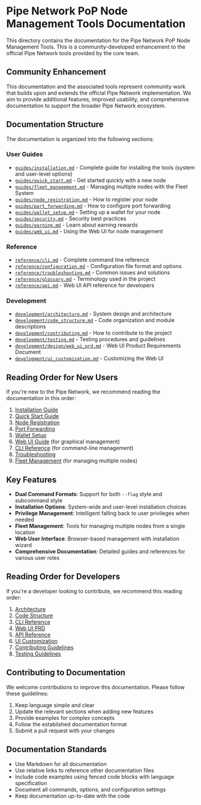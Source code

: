 # Pipe Network PoP Node Management Tools Documentation

This directory contains the documentation for the Pipe Network PoP Node Management Tools. This is a community-developed enhancement to the official Pipe Network tools provided by the core team.

## Community Enhancement

This documentation and the associated tools represent community work that builds upon and extends the official Pipe Network implementation. We aim to provide additional features, improved usability, and comprehensive documentation to support the broader Pipe Network ecosystem.

## Documentation Structure

The documentation is organized into the following sections:

### User Guides

- [`guides/installation.md`](guides/installation.md) - Complete guide for installing the tools (system and user-level options)
- [`guides/quick_start.md`](guides/quick_start.md) - Get started quickly with a new node
- [`guides/fleet_management.md`](guides/fleet_management.md) - Managing multiple nodes with the Fleet System
- [`guides/node_registration.md`](guides/node_registration.md) - How to register your node
- [`guides/port_forwarding.md`](guides/port_forwarding.md) - How to configure port forwarding
- [`guides/wallet_setup.md`](guides/wallet_setup.md) - Setting up a wallet for your node
- [`guides/security.md`](guides/security.md) - Security best practices
- [`guides/earning.md`](guides/earning.md) - Learn about earning rewards
- [`guides/web_ui.md`](guides/web_ui.md) - Using the Web UI for node management

### Reference

- [`reference/cli.md`](reference/cli.md) - Complete command line reference
- [`reference/configuration.md`](reference/configuration.md) - Configuration file format and options
- [`reference/troubleshooting.md`](reference/troubleshooting.md) - Common issues and solutions
- [`reference/glossary.md`](reference/glossary.md) - Terminology used in the project
- [`reference/api.md`](reference/api.md) - Web UI API reference for developers

### Development

- [`development/architecture.md`](development/architecture.md) - System design and architecture
- [`development/code_structure.md`](development/code_structure.md) - Code organization and module descriptions
- [`development/contributing.md`](development/contributing.md) - How to contribute to the project
- [`development/testing.md`](development/testing.md) - Testing procedures and guidelines
- [`development/design/web_ui_prd.md`](development/design/web_ui_prd.md) - Web UI Product Requirements Document
- [`development/ui_customization.md`](development/ui_customization.md) - Customizing the Web UI

## Reading Order for New Users

If you're new to the Pipe Network, we recommend reading the documentation in this order:

1. [Installation Guide](guides/installation.md)
2. [Quick Start Guide](guides/quick_start.md)
3. [Node Registration](guides/node_registration.md)
4. [Port Forwarding](guides/port_forwarding.md)
5. [Wallet Setup](guides/wallet_setup.md)
6. [Web UI Guide](guides/web_ui.md) (for graphical management)
7. [CLI Reference](reference/cli.md) (for command-line management)
8. [Troubleshooting](reference/troubleshooting.md)
9. [Fleet Management](guides/fleet_management.md) (for managing multiple nodes)

## Key Features

- **Dual Command Formats**: Support for both `--flag` style and subcommand style
- **Installation Options**: System-wide and user-level installation choices
- **Privilege Management**: Intelligent falling back to user privileges when needed
- **Fleet Management**: Tools for managing multiple nodes from a single location
- **Web User Interface**: Browser-based management with installation wizard
- **Comprehensive Documentation**: Detailed guides and references for various user roles

## Reading Order for Developers

If you're a developer looking to contribute, we recommend this reading order:

1. [Architecture](development/architecture.md)
2. [Code Structure](development/code_structure.md)
3. [CLI Reference](reference/cli.md)
4. [Web UI PRD](development/design/web_ui_prd.md)
5. [API Reference](reference/api.md)
6. [UI Customization](development/ui_customization.md)
7. [Contributing Guidelines](development/contributing.md)
8. [Testing Guidelines](development/testing.md)

## Contributing to Documentation

We welcome contributions to improve this documentation. Please follow these guidelines:

1. Keep language simple and clear
2. Update the relevant sections when adding new features
3. Provide examples for complex concepts
4. Follow the established documentation format
5. Submit a pull request with your changes

## Documentation Standards

- Use Markdown for all documentation
- Use relative links to reference other documentation files
- Include code examples using fenced code blocks with language specification
- Document all commands, options, and configuration settings
- Keep documentation up-to-date with the code 